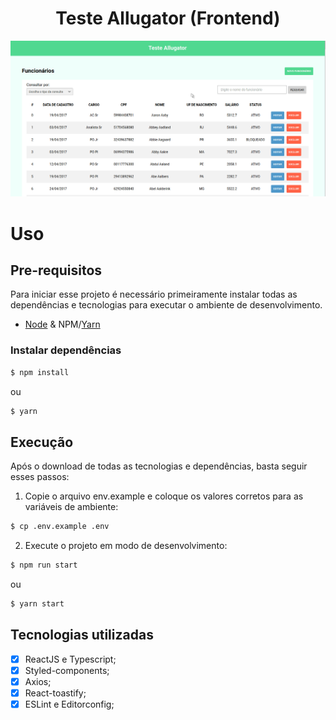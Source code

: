 <h1 align="center">Teste Allugator (Frontend)</h1>

![gif](.github/testallugator.gif)

# Uso

## Pre-requisitos

Para iniciar esse projeto é necessário primeiramente instalar todas as dependências e tecnologias para executar o ambiente de desenvolvimento.

- [Node](https://nodejs.org/en/) & NPM/[Yarn](https://yarnpkg.com/)

### Instalar dependências

```sh
$ npm install
```
ou
```sh
$ yarn
```

## Execução

Após o download de todas as tecnologias e dependências, basta seguir esses passos:

1. Copie o arquivo env.example e coloque os valores corretos para as variáveis de ambiente:
```sh
$ cp .env.example .env
```
2. Execute o projeto em modo de desenvolvimento:
```sh
$ npm run start
```
ou
```sh
$ yarn start
```

## Tecnologias utilizadas

- [X] ReactJS e Typescript;
- [X] Styled-components;
- [X] Axios;
- [X] React-toastify;
- [X] ESLint e Editorconfig;
